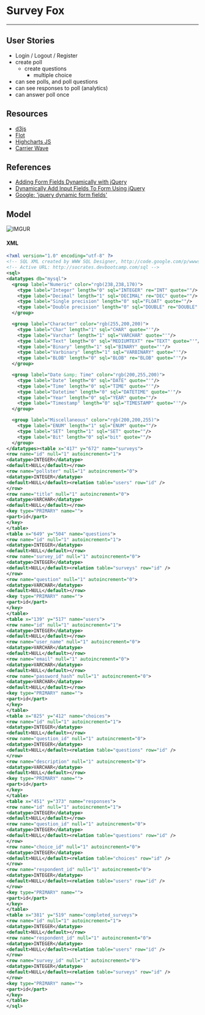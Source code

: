# Survey Fox
-----------

## User Stories

- Login / Logout / Register
- create poll
  - create questions
    - multiple choice
- can see polls, and poll questions
- can see responses to poll (analytics)
- can answer poll once



## Resources

- [d3js](http://d3js.org/)
- [Flot](http://www.flotcharts.org/)
- [Highcharts JS](http://www.highcharts.com/)
- [Carrier Wave](https://github.com/jnicklas/carrierwave)


## References

- [Adding Form Fields Dynamically with jQuery](http://www.mustbebuilt.co.uk/2012/07/27/adding-form-fields-dynamically-with-jquery/)
- [Dynamically Add Input Fields To Form Using jQuery](http://www.infotuts.com/dynamically-add-input-fields-to-form-jquery/)
- [Google: 'jquery dynamic form fields'](https://www.google.com/search?q=jquery+dynamic+form+fields&aq=f&oq=jquery+dynamic+form+fields&aqs=chrome.0.57j0l3j60l2.491j0&sourceid=chrome&ie=UTF-8)




## Model

![IMGUR](http://i.imgur.com/0QywqEw.png)

#### XML

``` xml
<?xml version="1.0" encoding="utf-8" ?>
<!-- SQL XML created by WWW SQL Designer, http://code.google.com/p/wwwsqldesigner/ -->
<!-- Active URL: http://socrates.devbootcamp.com/sql -->
<sql>
<datatypes db="mysql">
  <group label="Numeric" color="rgb(238,238,170)">
    <type label="Integer" length="0" sql="INTEGER" re="INT" quote=""/>
    <type label="Decimal" length="1" sql="DECIMAL" re="DEC" quote=""/>
    <type label="Single precision" length="0" sql="FLOAT" quote=""/>
    <type label="Double precision" length="0" sql="DOUBLE" re="DOUBLE" quote=""/>
  </group>

  <group label="Character" color="rgb(255,200,200)">
    <type label="Char" length="1" sql="CHAR" quote="'"/>
    <type label="Varchar" length="1" sql="VARCHAR" quote="'"/>
    <type label="Text" length="0" sql="MEDIUMTEXT" re="TEXT" quote="'"/>
    <type label="Binary" length="1" sql="BINARY" quote="'"/>
    <type label="Varbinary" length="1" sql="VARBINARY" quote="'"/>
    <type label="BLOB" length="0" sql="BLOB" re="BLOB" quote="'"/>
  </group>

  <group label="Date &amp; Time" color="rgb(200,255,200)">
    <type label="Date" length="0" sql="DATE" quote="'"/>
    <type label="Time" length="0" sql="TIME" quote="'"/>
    <type label="Datetime" length="0" sql="DATETIME" quote="'"/>
    <type label="Year" length="0" sql="YEAR" quote=""/>
    <type label="Timestamp" length="0" sql="TIMESTAMP" quote="'"/>
  </group>

  <group label="Miscellaneous" color="rgb(200,200,255)">
    <type label="ENUM" length="1" sql="ENUM" quote=""/>
    <type label="SET" length="1" sql="SET" quote=""/>
    <type label="Bit" length="0" sql="bit" quote=""/>
  </group>
</datatypes><table x="417" y="672" name="surveys">
<row name="id" null="1" autoincrement="1">
<datatype>INTEGER</datatype>
<default>NULL</default></row>
<row name="pollster" null="1" autoincrement="0">
<datatype>INTEGER</datatype>
<default>NULL</default><relation table="users" row="id" />
</row>
<row name="title" null="1" autoincrement="0">
<datatype>VARCHAR</datatype>
<default>NULL</default></row>
<key type="PRIMARY" name="">
<part>id</part>
</key>
</table>
<table x="649" y="504" name="questions">
<row name="id" null="1" autoincrement="1">
<datatype>INTEGER</datatype>
<default>NULL</default></row>
<row name="survey_id" null="1" autoincrement="0">
<datatype>INTEGER</datatype>
<default>NULL</default><relation table="surveys" row="id" />
</row>
<row name="question" null="1" autoincrement="0">
<datatype>VARCHAR</datatype>
<default>NULL</default></row>
<key type="PRIMARY" name="">
<part>id</part>
</key>
</table>
<table x="139" y="517" name="users">
<row name="id" null="1" autoincrement="1">
<datatype>INTEGER</datatype>
<default>NULL</default></row>
<row name="user_name" null="1" autoincrement="0">
<datatype>VARCHAR</datatype>
<default>NULL</default></row>
<row name="email" null="1" autoincrement="0">
<datatype>VARCHAR</datatype>
<default>NULL</default></row>
<row name="password_hash" null="1" autoincrement="0">
<datatype>VARCHAR</datatype>
<default>NULL</default></row>
<key type="PRIMARY" name="">
<part>id</part>
</key>
</table>
<table x="825" y="412" name="choices">
<row name="id" null="1" autoincrement="1">
<datatype>INTEGER</datatype>
<default>NULL</default></row>
<row name="question_id" null="1" autoincrement="0">
<datatype>INTEGER</datatype>
<default>NULL</default><relation table="questions" row="id" />
</row>
<row name="description" null="1" autoincrement="0">
<datatype>VARCHAR</datatype>
<default>NULL</default></row>
<key type="PRIMARY" name="">
<part>id</part>
</key>
</table>
<table x="451" y="373" name="responses">
<row name="id" null="1" autoincrement="1">
<datatype>INTEGER</datatype>
<default>NULL</default></row>
<row name="question_id" null="1" autoincrement="0">
<datatype>INTEGER</datatype>
<default>NULL</default><relation table="questions" row="id" />
</row>
<row name="choice_id" null="1" autoincrement="0">
<datatype>INTEGER</datatype>
<default>NULL</default><relation table="choices" row="id" />
</row>
<row name="respondent_id" null="1" autoincrement="0">
<datatype>INTEGER</datatype>
<default>NULL</default><relation table="users" row="id" />
</row>
<key type="PRIMARY" name="">
<part>id</part>
</key>
</table>
<table x="381" y="519" name="completed_surveys">
<row name="id" null="1" autoincrement="1">
<datatype>INTEGER</datatype>
<default>NULL</default></row>
<row name="respondent_id" null="1" autoincrement="0">
<datatype>INTEGER</datatype>
<default>NULL</default><relation table="users" row="id" />
</row>
<row name="survey_id" null="1" autoincrement="0">
<datatype>INTEGER</datatype>
<default>NULL</default><relation table="surveys" row="id" />
</row>
<key type="PRIMARY" name="">
<part>id</part>
</key>
</table>
</sql>
```

